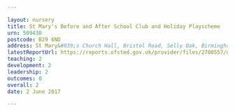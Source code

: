 ```yaml
---

layout: nursery
title: St Mary's Before and After School Club and Holiday Playscheme
urn: 509430
postcode: B29 6ND
address: St Mary&#039;s Church Hall, Bristol Road, Selly Oak, Birmingham, B29 6ND
latestReportUrl: https://reports.ofsted.gov.uk/provider/files/2700557/urn/509430.pdf
teaching: 2
development: 2
leadership: 2
outcomes: 0
overall: 2
date: 2 June 2017

---
```

